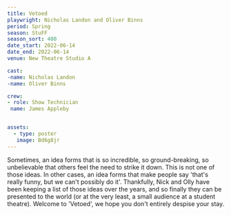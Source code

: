 ```yaml
---
title: Vetoed
playwright: Nicholas Landon and Oliver Binns
period: Spring
season: StuFF
season_sort: 400
date_start: 2022-06-14
date_end: 2022-06-14
venue: New Theatre Studio A

cast: 
-name: Nicholas Landon
-name: Oliver Binns

crew:
- role: Show Technician
 name: James Appleby


assets:
  - type: poster
   image: Bd6g8jr
---
```


Sometimes, an idea forms that is so incredible, so ground-breaking, so unbelievable that others feel the need to strike it down. This is not one of those ideas.
In other cases, an idea forms that make people say 'that's really funny, but we can't possibly do it'.
Thankfully, Nick and Olly have been keeping a list of those ideas over the years, and so finally they can be presented to the world (or at the very least, a small audience at a student theatre).
Welcome to 'Vetoed', we hope you don't entirely despise your stay.
